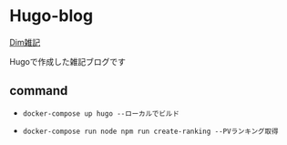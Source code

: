 # Hugo-blog

[Dim雑記](https://dimzakki.com/)

Hugoで作成した雑記ブログです

## command

* `docker-compose up hugo --ローカルでビルド` 

* `docker-compose run node npm run create-ranking --PVランキング取得`